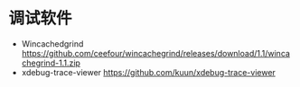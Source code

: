 # 调试软件

* Wincachedgrind https://github.com/ceefour/wincachegrind/releases/download/1.1/wincachegrind-1.1.zip
* xdebug-trace-viewer https://github.com/kuun/xdebug-trace-viewer
